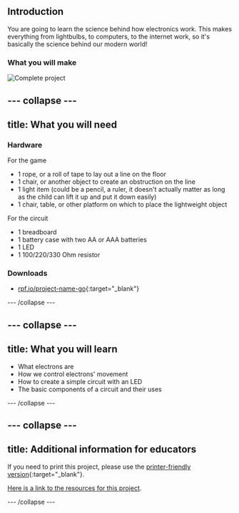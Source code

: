 ## Introduction

You are going to learn the science behind how electronics work. This makes everything from lightbulbs, to computers, to the internet work, so it's basically the science behind our modern world!

### What you will make

![Complete project](images/showcase_static.png)

--- collapse ---
---
title: What you will need
---
### Hardware

For the game
+ 1 rope, or a roll of tape to lay out a line on the floor
+ 1 chair, or another object to create an obstruction on the line
+ 1 light item (could be a pencil, a ruler, it doesn't actually matter as long as the child can lift it up and put it down easily)
+ 1 chair, table, or other platform on which to place the lightweight object

For the circuit
+ 1 breadboard
+ 1 battery case with two AA or AAA batteries
+ 1 LED
+ 1 100/220/330 Ohm resistor

### Downloads

+ [rpf.io/project-name-go](http://rpf.io/project-name-go){:target="_blank"}

--- /collapse ---

--- collapse ---
---
title: What you will learn
---

+ What electrons are
+ How we control electrons' movement
+ How to create a simple circuit with an LED
+ The basic components of a circuit and their uses

--- /collapse ---

--- collapse ---
---
title: Additional information for educators
---

If you need to print this project, please use the [printer-friendly version](https://projects.raspberrypi.org/en/projects/project-name/print){:target="_blank"}.

[Here is a link to the resources for this project](http://rpf.io/project-name-go).

--- /collapse ---
